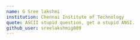 ```yaml
---
name: G Sree lakshmi 
institution: Chennai Institute of Technology
quote: ASCII stupid question, get a stupid ANSI.
github_user: sreelakshmig009
---
```

